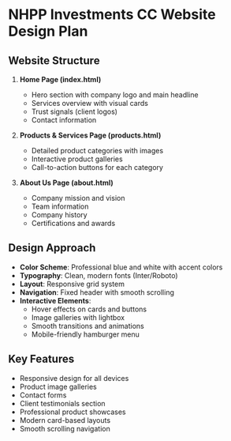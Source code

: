 # NHPP Investments CC Website Design Plan

## Website Structure
1. **Home Page (index.html)**
   - Hero section with company logo and main headline
   - Services overview with visual cards
   - Trust signals (client logos)
   - Contact information

2. **Products & Services Page (products.html)**
   - Detailed product categories with images
   - Interactive product galleries
   - Call-to-action buttons for each category

3. **About Us Page (about.html)**
   - Company mission and vision
   - Team information
   - Company history
   - Certifications and awards

## Design Approach
- **Color Scheme**: Professional blue and white with accent colors
- **Typography**: Clean, modern fonts (Inter/Roboto)
- **Layout**: Responsive grid system
- **Navigation**: Fixed header with smooth scrolling
- **Interactive Elements**: 
  - Hover effects on cards and buttons
  - Image galleries with lightbox
  - Smooth transitions and animations
  - Mobile-friendly hamburger menu

## Key Features
- Responsive design for all devices
- Product image galleries
- Contact forms
- Client testimonials section
- Professional product showcases
- Modern card-based layouts
- Smooth scrolling navigation

